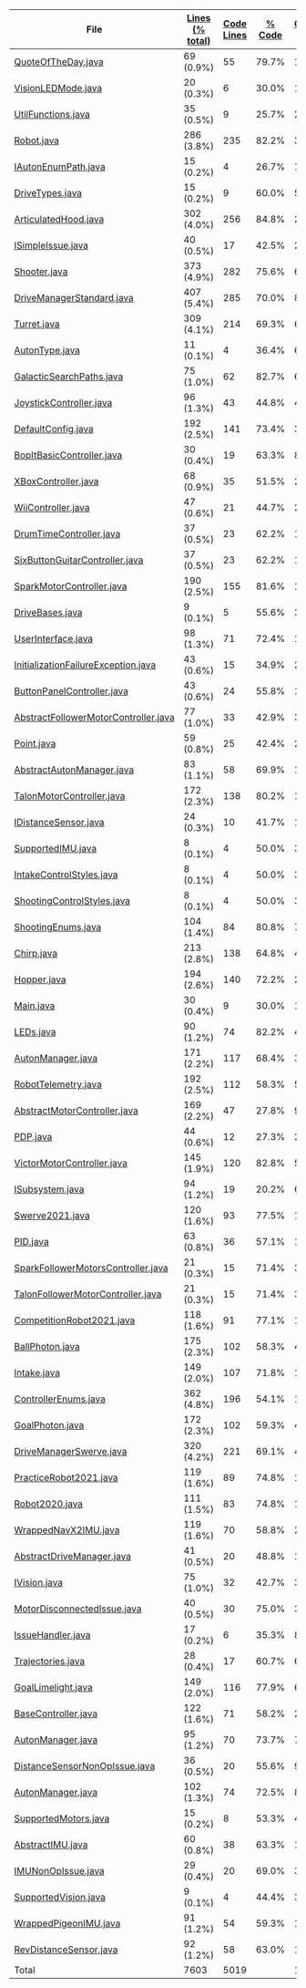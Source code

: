 
|File|[Lines (% total)](https://github.com/FRCTeam5199/Robot-Code-2021/tree/Main-Development/Statistics/LinesDescending.md/)|[Code Lines](https://github.com/FRCTeam5199/Robot-Code-2021/tree/Main-Development/Statistics/CodeDescending.md/)|[% Code](https://github.com/FRCTeam5199/Robot-Code-2021/tree/Main-Development/Statistics/ProportionCodeDescending.md/)|[Comment Lines](https://github.com/FRCTeam5199/Robot-Code-2021/tree/Main-Development/Statistics/CommentsDescending.md/)|[% Comment](https://github.com/FRCTeam5199/Robot-Code-2021/tree/Main-Development/Statistics/ProportionCommentsDescending.md/)|[Blank Lines](https://github.com/FRCTeam5199/Robot-Code-2021/tree/Main-Development/Statistics/BlanksDescending.md/)|[% Blank](https://github.com/FRCTeam5199/Robot-Code-2021/tree/Main-Development/Statistics/ProportionBlanksDescending.md/)|
| --- | --- | --- | --- | --- | --- | --- | --- |
|[QuoteOfTheDay.java](https://github.com/FRCTeam5199/Robot-Code-2021/tree/Main-Development/src/main/java/frc/misc/QuoteOfTheDay.java)|69 (0.9%)|55|79.7%|11|15.9%|3|4.3%|
|[VisionLEDMode.java](https://github.com/FRCTeam5199/Robot-Code-2021/tree/Main-Development/src/main/java/frc/vision/camera/VisionLEDMode.java)|20 (0.3%)|6|30.0%|13|65.0%|1|5.0%|
|[UtilFunctions.java](https://github.com/FRCTeam5199/Robot-Code-2021/tree/Main-Development/src/main/java/frc/misc/UtilFunctions.java)|35 (0.5%)|9|25.7%|24|68.6%|2|5.7%|
|[Robot.java](https://github.com/FRCTeam5199/Robot-Code-2021/tree/Main-Development/src/main/java/frc/robot/Robot.java)|286 (3.8%)|235|82.2%|32|11.2%|19|6.6%|
|[IAutonEnumPath.java](https://github.com/FRCTeam5199/Robot-Code-2021/tree/Main-Development/src/main/java/frc/drive/auton/IAutonEnumPath.java)|15 (0.2%)|4|26.7%|10|66.7%|1|6.7%|
|[DriveTypes.java](https://github.com/FRCTeam5199/Robot-Code-2021/tree/Main-Development/src/main/java/frc/drive/DriveTypes.java)|15 (0.2%)|9|60.0%|5|33.3%|1|6.7%|
|[ArticulatedHood.java](https://github.com/FRCTeam5199/Robot-Code-2021/tree/Main-Development/src/main/java/frc/ballstuff/shooting/ArticulatedHood.java)|302 (4.0%)|256|84.8%|24|7.9%|22|7.3%|
|[ISimpleIssue.java](https://github.com/FRCTeam5199/Robot-Code-2021/tree/Main-Development/src/main/java/frc/selfdiagnostics/ISimpleIssue.java)|40 (0.5%)|17|42.5%|20|50.0%|3|7.5%|
|[Shooter.java](https://github.com/FRCTeam5199/Robot-Code-2021/tree/Main-Development/src/main/java/frc/ballstuff/shooting/Shooter.java)|373 (4.9%)|282|75.6%|62|16.6%|29|7.8%|
|[DriveManagerStandard.java](https://github.com/FRCTeam5199/Robot-Code-2021/tree/Main-Development/src/main/java/frc/drive/DriveManagerStandard.java)|407 (5.4%)|285|70.0%|89|21.9%|33|8.1%|
|[Turret.java](https://github.com/FRCTeam5199/Robot-Code-2021/tree/Main-Development/src/main/java/frc/ballstuff/shooting/Turret.java)|309 (4.1%)|214|69.3%|67|21.7%|28|9.1%|
|[AutonType.java](https://github.com/FRCTeam5199/Robot-Code-2021/tree/Main-Development/src/main/java/frc/drive/auton/AutonType.java)|11 (0.1%)|4|36.4%|6|54.5%|1|9.1%|
|[GalacticSearchPaths.java](https://github.com/FRCTeam5199/Robot-Code-2021/tree/Main-Development/src/main/java/frc/drive/auton/galacticsearch/GalacticSearchPaths.java)|75 (1.0%)|62|82.7%|6|8.0%|7|9.3%|
|[JoystickController.java](https://github.com/FRCTeam5199/Robot-Code-2021/tree/Main-Development/src/main/java/frc/controllers/JoystickController.java)|96 (1.3%)|43|44.8%|44|45.8%|9|9.4%|
|[DefaultConfig.java](https://github.com/FRCTeam5199/Robot-Code-2021/tree/Main-Development/src/main/java/frc/robot/robotconfigs/DefaultConfig.java)|192 (2.5%)|141|73.4%|33|17.2%|18|9.4%|
|[BopItBasicController.java](https://github.com/FRCTeam5199/Robot-Code-2021/tree/Main-Development/src/main/java/frc/controllers/BopItBasicController.java)|30 (0.4%)|19|63.3%|8|26.7%|3|10.0%|
|[XBoxController.java](https://github.com/FRCTeam5199/Robot-Code-2021/tree/Main-Development/src/main/java/frc/controllers/XBoxController.java)|68 (0.9%)|35|51.5%|26|38.2%|7|10.3%|
|[WiiController.java](https://github.com/FRCTeam5199/Robot-Code-2021/tree/Main-Development/src/main/java/frc/controllers/WiiController.java)|47 (0.6%)|21|44.7%|21|44.7%|5|10.6%|
|[DrumTimeController.java](https://github.com/FRCTeam5199/Robot-Code-2021/tree/Main-Development/src/main/java/frc/controllers/DrumTimeController.java)|37 (0.5%)|23|62.2%|10|27.0%|4|10.8%|
|[SixButtonGuitarController.java](https://github.com/FRCTeam5199/Robot-Code-2021/tree/Main-Development/src/main/java/frc/controllers/SixButtonGuitarController.java)|37 (0.5%)|23|62.2%|10|27.0%|4|10.8%|
|[SparkMotorController.java](https://github.com/FRCTeam5199/Robot-Code-2021/tree/Main-Development/src/main/java/frc/motors/SparkMotorController.java)|190 (2.5%)|155|81.6%|14|7.4%|21|11.1%|
|[DriveBases.java](https://github.com/FRCTeam5199/Robot-Code-2021/tree/Main-Development/src/main/java/frc/drive/DriveBases.java)|9 (0.1%)|5|55.6%|3|33.3%|1|11.1%|
|[UserInterface.java](https://github.com/FRCTeam5199/Robot-Code-2021/tree/Main-Development/src/main/java/frc/misc/UserInterface.java)|98 (1.3%)|71|72.4%|16|16.3%|11|11.2%|
|[InitializationFailureException.java](https://github.com/FRCTeam5199/Robot-Code-2021/tree/Main-Development/src/main/java/frc/misc/InitializationFailureException.java)|43 (0.6%)|15|34.9%|23|53.5%|5|11.6%|
|[ButtonPanelController.java](https://github.com/FRCTeam5199/Robot-Code-2021/tree/Main-Development/src/main/java/frc/controllers/ButtonPanelController.java)|43 (0.6%)|24|55.8%|14|32.6%|5|11.6%|
|[AbstractFollowerMotorController.java](https://github.com/FRCTeam5199/Robot-Code-2021/tree/Main-Development/src/main/java/frc/motors/followers/AbstractFollowerMotorController.java)|77 (1.0%)|33|42.9%|35|45.5%|9|11.7%|
|[Point.java](https://github.com/FRCTeam5199/Robot-Code-2021/tree/Main-Development/src/main/java/frc/drive/auton/Point.java)|59 (0.8%)|25|42.4%|27|45.8%|7|11.9%|
|[AbstractAutonManager.java](https://github.com/FRCTeam5199/Robot-Code-2021/tree/Main-Development/src/main/java/frc/drive/auton/AbstractAutonManager.java)|83 (1.1%)|58|69.9%|15|18.1%|10|12.0%|
|[TalonMotorController.java](https://github.com/FRCTeam5199/Robot-Code-2021/tree/Main-Development/src/main/java/frc/motors/TalonMotorController.java)|172 (2.3%)|138|80.2%|13|7.6%|21|12.2%|
|[IDistanceSensor.java](https://github.com/FRCTeam5199/Robot-Code-2021/tree/Main-Development/src/main/java/frc/vision/distancesensor/IDistanceSensor.java)|24 (0.3%)|10|41.7%|11|45.8%|3|12.5%|
|[SupportedIMU.java](https://github.com/FRCTeam5199/Robot-Code-2021/tree/Main-Development/src/main/java/frc/telemetry/imu/SupportedIMU.java)|8 (0.1%)|4|50.0%|3|37.5%|1|12.5%|
|[IntakeControlStyles.java](https://github.com/FRCTeam5199/Robot-Code-2021/tree/Main-Development/src/main/java/frc/ballstuff/intaking/IntakeControlStyles.java)|8 (0.1%)|4|50.0%|3|37.5%|1|12.5%|
|[ShootingControlStyles.java](https://github.com/FRCTeam5199/Robot-Code-2021/tree/Main-Development/src/main/java/frc/ballstuff/shooting/ShootingControlStyles.java)|8 (0.1%)|4|50.0%|3|37.5%|1|12.5%|
|[ShootingEnums.java](https://github.com/FRCTeam5199/Robot-Code-2021/tree/Main-Development/src/main/java/frc/ballstuff/shooting/ShootingEnums.java)|104 (1.4%)|84|80.8%|7|6.7%|13|12.5%|
|[Chirp.java](https://github.com/FRCTeam5199/Robot-Code-2021/tree/Main-Development/src/main/java/frc/misc/Chirp.java)|213 (2.8%)|138|64.8%|48|22.5%|27|12.7%|
|[Hopper.java](https://github.com/FRCTeam5199/Robot-Code-2021/tree/Main-Development/src/main/java/frc/ballstuff/intaking/Hopper.java)|194 (2.6%)|140|72.2%|29|14.9%|25|12.9%|
|[Main.java](https://github.com/FRCTeam5199/Robot-Code-2021/tree/Main-Development/src/main/java/frc/robot/Main.java)|30 (0.4%)|9|30.0%|17|56.7%|4|13.3%|
|[LEDs.java](https://github.com/FRCTeam5199/Robot-Code-2021/tree/Main-Development/src/main/java/frc/misc/LEDs.java)|90 (1.2%)|74|82.2%|4|4.4%|12|13.3%|
|[AutonManager.java](https://github.com/FRCTeam5199/Robot-Code-2021/tree/Main-Development/src/main/java/frc/drive/auton/galacticsearch/AutonManager.java)|171 (2.2%)|117|68.4%|31|18.1%|23|13.5%|
|[RobotTelemetry.java](https://github.com/FRCTeam5199/Robot-Code-2021/tree/Main-Development/src/main/java/frc/telemetry/RobotTelemetry.java)|192 (2.5%)|112|58.3%|54|28.1%|26|13.5%|
|[AbstractMotorController.java](https://github.com/FRCTeam5199/Robot-Code-2021/tree/Main-Development/src/main/java/frc/motors/AbstractMotorController.java)|169 (2.2%)|47|27.8%|99|58.6%|23|13.6%|
|[PDP.java](https://github.com/FRCTeam5199/Robot-Code-2021/tree/Main-Development/src/main/java/frc/pdp/PDP.java)|44 (0.6%)|12|27.3%|26|59.1%|6|13.6%|
|[VictorMotorController.java](https://github.com/FRCTeam5199/Robot-Code-2021/tree/Main-Development/src/main/java/frc/motors/VictorMotorController.java)|145 (1.9%)|120|82.8%|5|3.4%|20|13.8%|
|[ISubsystem.java](https://github.com/FRCTeam5199/Robot-Code-2021/tree/Main-Development/src/main/java/frc/misc/ISubsystem.java)|94 (1.2%)|19|20.2%|62|66.0%|13|13.8%|
|[Swerve2021.java](https://github.com/FRCTeam5199/Robot-Code-2021/tree/Main-Development/src/main/java/frc/robot/robotconfigs/twentyone/Swerve2021.java)|120 (1.6%)|93|77.5%|10|8.3%|17|14.2%|
|[PID.java](https://github.com/FRCTeam5199/Robot-Code-2021/tree/Main-Development/src/main/java/frc/misc/PID.java)|63 (0.8%)|36|57.1%|18|28.6%|9|14.3%|
|[SparkFollowerMotorsController.java](https://github.com/FRCTeam5199/Robot-Code-2021/tree/Main-Development/src/main/java/frc/motors/followers/SparkFollowerMotorsController.java)|21 (0.3%)|15|71.4%|3|14.3%|3|14.3%|
|[TalonFollowerMotorController.java](https://github.com/FRCTeam5199/Robot-Code-2021/tree/Main-Development/src/main/java/frc/motors/followers/TalonFollowerMotorController.java)|21 (0.3%)|15|71.4%|3|14.3%|3|14.3%|
|[CompetitionRobot2021.java](https://github.com/FRCTeam5199/Robot-Code-2021/tree/Main-Development/src/main/java/frc/robot/robotconfigs/twentyone/CompetitionRobot2021.java)|118 (1.6%)|91|77.1%|10|8.5%|17|14.4%|
|[BallPhoton.java](https://github.com/FRCTeam5199/Robot-Code-2021/tree/Main-Development/src/main/java/frc/vision/camera/BallPhoton.java)|175 (2.3%)|102|58.3%|47|26.9%|26|14.9%|
|[Intake.java](https://github.com/FRCTeam5199/Robot-Code-2021/tree/Main-Development/src/main/java/frc/ballstuff/intaking/Intake.java)|149 (2.0%)|107|71.8%|19|12.8%|23|15.4%|
|[ControllerEnums.java](https://github.com/FRCTeam5199/Robot-Code-2021/tree/Main-Development/src/main/java/frc/controllers/ControllerEnums.java)|362 (4.8%)|196|54.1%|110|30.4%|56|15.5%|
|[GoalPhoton.java](https://github.com/FRCTeam5199/Robot-Code-2021/tree/Main-Development/src/main/java/frc/vision/camera/GoalPhoton.java)|172 (2.3%)|102|59.3%|43|25.0%|27|15.7%|
|[DriveManagerSwerve.java](https://github.com/FRCTeam5199/Robot-Code-2021/tree/Main-Development/src/main/java/frc/drive/DriveManagerSwerve.java)|320 (4.2%)|221|69.1%|48|15.0%|51|15.9%|
|[PracticeRobot2021.java](https://github.com/FRCTeam5199/Robot-Code-2021/tree/Main-Development/src/main/java/frc/robot/robotconfigs/twentyone/PracticeRobot2021.java)|119 (1.6%)|89|74.8%|11|9.2%|19|16.0%|
|[Robot2020.java](https://github.com/FRCTeam5199/Robot-Code-2021/tree/Main-Development/src/main/java/frc/robot/robotconfigs/twentytwenty/Robot2020.java)|111 (1.5%)|83|74.8%|10|9.0%|18|16.2%|
|[WrappedNavX2IMU.java](https://github.com/FRCTeam5199/Robot-Code-2021/tree/Main-Development/src/main/java/frc/telemetry/imu/WrappedNavX2IMU.java)|119 (1.6%)|70|58.8%|29|24.4%|20|16.8%|
|[AbstractDriveManager.java](https://github.com/FRCTeam5199/Robot-Code-2021/tree/Main-Development/src/main/java/frc/drive/AbstractDriveManager.java)|41 (0.5%)|20|48.8%|14|34.1%|7|17.1%|
|[IVision.java](https://github.com/FRCTeam5199/Robot-Code-2021/tree/Main-Development/src/main/java/frc/vision/camera/IVision.java)|75 (1.0%)|32|42.7%|30|40.0%|13|17.3%|
|[MotorDisconnectedIssue.java](https://github.com/FRCTeam5199/Robot-Code-2021/tree/Main-Development/src/main/java/frc/selfdiagnostics/MotorDisconnectedIssue.java)|40 (0.5%)|30|75.0%|3|7.5%|7|17.5%|
|[IssueHandler.java](https://github.com/FRCTeam5199/Robot-Code-2021/tree/Main-Development/src/main/java/frc/selfdiagnostics/IssueHandler.java)|17 (0.2%)|6|35.3%|8|47.1%|3|17.6%|
|[Trajectories.java](https://github.com/FRCTeam5199/Robot-Code-2021/tree/Main-Development/src/main/java/frc/drive/auton/followtrajectory/Trajectories.java)|28 (0.4%)|17|60.7%|6|21.4%|5|17.9%|
|[GoalLimelight.java](https://github.com/FRCTeam5199/Robot-Code-2021/tree/Main-Development/src/main/java/frc/vision/camera/GoalLimelight.java)|149 (2.0%)|116|77.9%|6|4.0%|27|18.1%|
|[BaseController.java](https://github.com/FRCTeam5199/Robot-Code-2021/tree/Main-Development/src/main/java/frc/controllers/BaseController.java)|122 (1.6%)|71|58.2%|28|23.0%|23|18.9%|
|[AutonManager.java](https://github.com/FRCTeam5199/Robot-Code-2021/tree/Main-Development/src/main/java/frc/drive/auton/followtrajectory/AutonManager.java)|95 (1.2%)|70|73.7%|7|7.4%|18|18.9%|
|[DistanceSensorNonOpIssue.java](https://github.com/FRCTeam5199/Robot-Code-2021/tree/Main-Development/src/main/java/frc/selfdiagnostics/DistanceSensorNonOpIssue.java)|36 (0.5%)|20|55.6%|9|25.0%|7|19.4%|
|[AutonManager.java](https://github.com/FRCTeam5199/Robot-Code-2021/tree/Main-Development/src/main/java/frc/drive/auton/galacticsearchscam/AutonManager.java)|102 (1.3%)|74|72.5%|8|7.8%|20|19.6%|
|[SupportedMotors.java](https://github.com/FRCTeam5199/Robot-Code-2021/tree/Main-Development/src/main/java/frc/motors/SupportedMotors.java)|15 (0.2%)|8|53.3%|4|26.7%|3|20.0%|
|[AbstractIMU.java](https://github.com/FRCTeam5199/Robot-Code-2021/tree/Main-Development/src/main/java/frc/telemetry/imu/AbstractIMU.java)|60 (0.8%)|38|63.3%|10|16.7%|12|20.0%|
|[IMUNonOpIssue.java](https://github.com/FRCTeam5199/Robot-Code-2021/tree/Main-Development/src/main/java/frc/selfdiagnostics/IMUNonOpIssue.java)|29 (0.4%)|20|69.0%|3|10.3%|6|20.7%|
|[SupportedVision.java](https://github.com/FRCTeam5199/Robot-Code-2021/tree/Main-Development/src/main/java/frc/vision/camera/SupportedVision.java)|9 (0.1%)|4|44.4%|3|33.3%|2|22.2%|
|[WrappedPigeonIMU.java](https://github.com/FRCTeam5199/Robot-Code-2021/tree/Main-Development/src/main/java/frc/telemetry/imu/WrappedPigeonIMU.java)|91 (1.2%)|54|59.3%|15|16.5%|22|24.2%|
|[RevDistanceSensor.java](https://github.com/FRCTeam5199/Robot-Code-2021/tree/Main-Development/src/main/java/frc/vision/distancesensor/RevDistanceSensor.java)|92 (1.2%)|58|63.0%|11|12.0%|23|25.0%|
|Total|7603|5019| |1609| |975| |